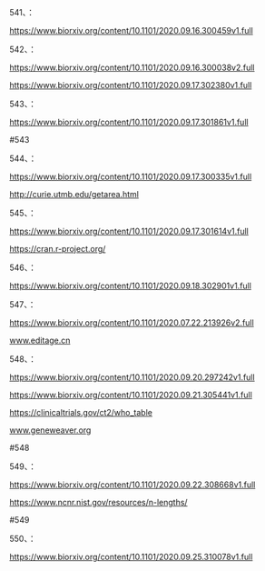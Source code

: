 














541、：


https://www.biorxiv.org/content/10.1101/2020.09.16.300459v1.full


542、：


https://www.biorxiv.org/content/10.1101/2020.09.16.300038v2.full


https://www.biorxiv.org/content/10.1101/2020.09.17.302380v1.full


543、：


https://www.biorxiv.org/content/10.1101/2020.09.17.301861v1.full


#543


544、：


https://www.biorxiv.org/content/10.1101/2020.09.17.300335v1.full


http://curie.utmb.edu/getarea.html


545、：


https://www.biorxiv.org/content/10.1101/2020.09.17.301614v1.full


https://cran.r-project.org/


546、：


https://www.biorxiv.org/content/10.1101/2020.09.18.302901v1.full


547、：


https://www.biorxiv.org/content/10.1101/2020.07.22.213926v2.full


www.editage.cn


548、：


https://www.biorxiv.org/content/10.1101/2020.09.20.297242v1.full


https://www.biorxiv.org/content/10.1101/2020.09.21.305441v1.full


https://clinicaltrials.gov/ct2/who_table


www.geneweaver.org


#548


549、：


https://www.biorxiv.org/content/10.1101/2020.09.22.308668v1.full


https://www.ncnr.nist.gov/resources/n-lengths/


#549


550、：


https://www.biorxiv.org/content/10.1101/2020.09.25.310078v1.full

